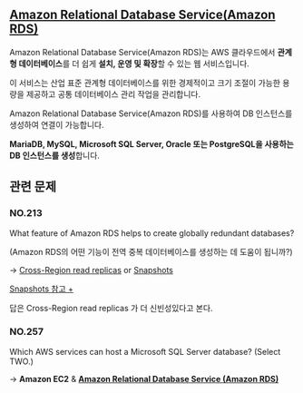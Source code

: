 ## [Amazon Relational Database Service(Amazon RDS)](https://docs.aws.amazon.com/ko_kr/AmazonRDS/latest/UserGuide/Welcome.html)

Amazon Relational Database Service(Amazon RDS)는 AWS 클라우드에서 **관계형 데이터베이스**를 더 쉽게 **설치, 운영 및 확장**할 수 있는 웹 서비스입니다. 

이 서비스는 산업 표준 관계형 데이터베이스를 위한 경제적이고 크기 조절이 가능한 용량을 제공하고 공통 데이터베이스 관리 작업을 관리합니다.

Amazon Relational Database Service(Amazon RDS)를 사용하여 DB 인스턴스를 생성하여 연결이 가능합니다.

**MariaDB, MySQL, Microsoft SQL Server, Oracle 또는 PostgreSQL을 사용하는 DB 인스턴스를 생성**합니다.

## 관련 문제

### NO.213 
What feature of Amazon RDS helps to create globally redundant databases?

(Amazon RDS의 어떤 기능이 전역 중복 데이터베이스를 생성하는 데 도움이 됩니까?)

-> [Cross-Region read replicas](https://aws.amazon.com/ko/blogs/aws/cross-region-read-replicas-for-amazon-rds-for-mysql/) or [Snapshots](https://docs.aws.amazon.com/ko_kr/AWSEC2/latest/UserGuide/EBSSnapshots.html)

[Snapshots 참고 +](https://docs.aws.amazon.com/ko_kr/AmazonRDS/latest/UserGuide/USER_ReadRepl.html)

답은 Cross-Region read replicas 가 더 신빈성있다고 본다.

### NO.257 
Which AWS services can host a Microsoft SQL Server database? (Select TWO.)

-> **Amazon EC2** & [**Amazon Relational Database Service (Amazon RDS)**](https://aws.amazon.com/ko/rds/sqlserver/)
